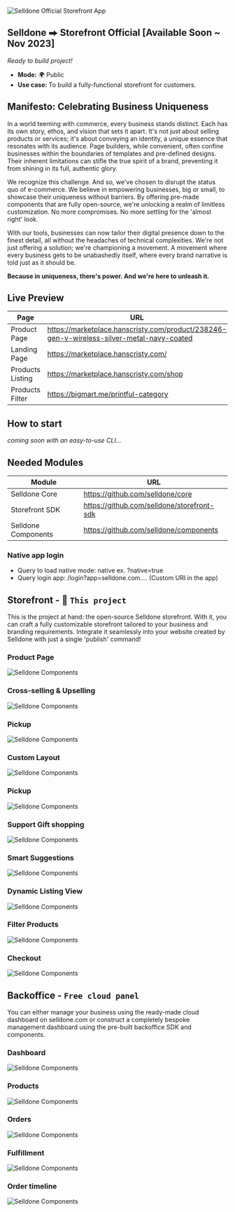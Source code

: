 ![Selldone Official Storefront App](_docs/images/banner-storefront-app.jpg)

## Selldone ⮕ Storefront Official [Available Soon ~ Nov 2023]
_Ready to build project!_


* **Mode:** 🌍 Public
* **Use case:** To build a fully-functional storefront for customers.

## Manifesto: Celebrating Business Uniqueness

In a world teeming with commerce, every business stands distinct. Each has its own story, ethos, and vision that sets it apart. It's not just about selling products or services; it's about conveying an identity, a unique essence that resonates with its audience.
Page builders, while convenient, often confine businesses within the boundaries of templates and pre-defined designs. Their inherent limitations can stifle the true spirit of a brand, preventing it from shining in its full, authentic glory.

We recognize this challenge. And so, we've chosen to disrupt the status quo of e-commerce. We believe in empowering businesses, big or small, to showcase their uniqueness without barriers. By offering pre-made components that are fully open-source, we're unlocking a realm of limitless customization. No more compromises. No more settling for the 'almost right' look.

With our tools, businesses can now tailor their digital presence down to the finest detail, all without the headaches of technical complexities. We're not just offering a solution; we're championing a movement. A movement where every business gets to be unabashedly itself, where every brand narrative is told just as it should be.

**Because in uniqueness, there's power. And we're here to unleash it.**

## Live Preview

| Page             | URL                                                                                       |
|------------------|-------------------------------------------------------------------------------------------|
| Product Page     | https://marketplace.hanscristy.com/product/238246-gen-v-wireless-silver-metal-navy-coated |
| Landing Page     | https://marketplace.hanscristy.com/                                                       |
| Products Listing | https://marketplace.hanscristy.com/shop                                                   |
| Products Filter  | https://bigmart.me/printful-category                                                      |


## How to start
_coming soon with an easy-to-use CLI..._

## Needed Modules

| Module              | URL                                        |
|---------------------|--------------------------------------------|
| Selldone Core       | https://github.com/selldone/core           |
| Storefront SDK      | https://github.com/selldone/storefront-sdk |
| Selldone Components | https://github.com/selldone/components     |



### Native app login
* Query to load native mode: native   ex. ?native=true
* Query login app: /login?app=selldone.com.... (Custom URI in the app)

## Storefront - 🌟 `This project`
This is the project at hand: the open-source Selldone storefront. With it, you can craft a fully customizable storefront tailored to your business and branding requirements. Integrate it seamlessly into your website created by Selldone with just a single 'publish' command!

### Product Page
![Selldone Components](_docs/images/product-page.png)


### Cross-selling & Upselling
![Selldone Components](_docs/images/cross-selling-up-selling.png)


### Pickup
![Selldone Components](_docs/images/pickup.png)


### Custom Layout
![Selldone Components](_docs/images/product-custom-layout.png)


### Pickup
![Selldone Components](_docs/images/pickup.png)


### Support Gift shopping
![Selldone Components](_docs/images/gift-shopping.png)

### Smart Suggestions
![Selldone Components](_docs/images/product-suggestion.png)

### Dynamic Listing View
![Selldone Components](_docs/images/products-listing-view.png)

### Filter Products
![Selldone Components](_docs/images/products-listing-filter.png)


### Checkout
![Selldone Components](_docs/images/checkout.png)







## Backoffice - `Free cloud panel`
You can either manage your business using the ready-made cloud dashboard on selldone.com or construct a completely bespoke management dashboard using the pre-built backoffice SDK and components.

### Dashboard
![Selldone Components](_docs/images/backoffice-dashboard.png)

### Products
![Selldone Components](_docs/images/backoffice-products.png)


### Orders
![Selldone Components](_docs/images/backoffice-orders.png)

### Fulfillment
![Selldone Components](_docs/images/Backoffice-order.png)

### Order timeline
![Selldone Components](_docs/images/backoffice-timeline.png)